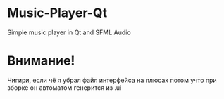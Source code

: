 # Music-Player-Qt
Simple music player in Qt and SFML Audio
# Внимание!
Чигири, если чё я убрал файл интерфейса на плюсах потом учто при зборке он автоматом генерится из .ui
